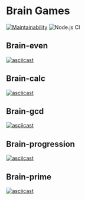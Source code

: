 #  Brain Games   

[![Maintainability](https://api.codeclimate.com/v1/badges/42da5c106fb25deab018/maintainability)](https://codeclimate.com/github/DrannikovVladimir/frontend-project-level1/maintainability)
![Node.js CI](https://github.com/DrannikovVladimir/frontend-project-level1/workflows/Node.js%20CI/badge.svg)   

## Brain-even   
[![asciicast](https://asciinema.org/a/299921.svg)](https://asciinema.org/a/299921)   

## Brain-calc   
[![asciicast](https://asciinema.org/a/ju2qwR2SPX9CJaKg2NYz6wACd.svg)](https://asciinema.org/a/ju2qwR2SPX9CJaKg2NYz6wACd)   

## Brain-gcd   
[![asciicast](https://asciinema.org/a/iwP9gjHZOqMgSlataMydlK4pZ.svg)](https://asciinema.org/a/iwP9gjHZOqMgSlataMydlK4pZ)   

## Brain-progression   
[![asciicast](https://asciinema.org/a/mGKsfdobu8ND26BOkztHXNJRK.svg)](https://asciinema.org/a/mGKsfdobu8ND26BOkztHXNJRK)   

## Brain-prime   
[![asciicast](https://asciinema.org/a/kZwCowwhgu3xVr74QOub0mgms.svg)](https://asciinema.org/a/kZwCowwhgu3xVr74QOub0mgms)   
